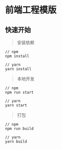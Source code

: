 # 前端工程模版

## 快速开始

> 安装依赖

```shell
// npm
npm install

// yarn
yarn install
```

> 本地开发

```shell
// npm
npm run start

// yarn
yarn start
```

> 打包

```shell
// npm
npm run build

// yarn
yarn build
```
